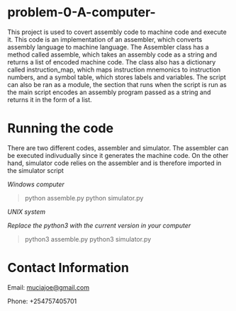 # problem-0-A-computer-
This project is used to covert assembly code to machine code and execute it.
This code is an implementation of an assembler, which converts assembly language to machine language.
The Assembler class has a method called assemble, which takes an assembly code as a string and returns
a list of encoded machine code. The class also has a dictionary called instruction_map, which maps instruction mnemonics
to instruction numbers, and a symbol table, which stores labels and variables. 
The script can also be ran as a module, the section that runs when the script is run as the main script encodes 
an assembly program passed as a string and returns it in the form of a list. 


# Running the code
There are two different codes, assembler and simulator.
The assembler can be executed indivudually since it generates the machine code.
On the other hand, simulator code relies on the assembler and is therefore imported 
in the simulator script

*Windows computer*

> python assemble.py
> python simulator.py

*UNIX system*

*Replace the python3 with the current version in your computer*

> python3 assemble.py
> python3 simulator.py

# Contact Information
Email: muciajoe@gmail.com

Phone: +254757405701
